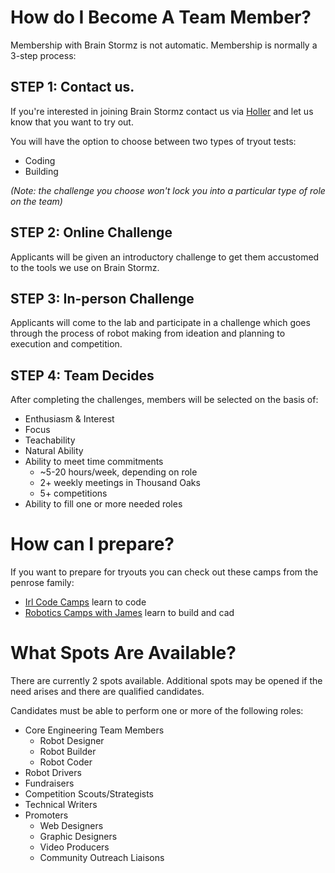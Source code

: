 # How do I Become A Team Member?

Membership with Brain Stormz is not automatic.  Membership is normally a 3-step process:

## STEP 1: Contact us.

If you're interested in joining Brain Stormz contact us via [Holler](https://holler.fyi/s/5bd0f5brainstormz) and let us know that you want to try out.

You will have the option to choose between two types of tryout tests:
- Coding
- Building

*(Note: the challenge you choose won't lock you into a particular type of role on the team)*

## STEP 2: Online Challenge

Applicants will be given an introductory challenge to get them accustomed to the tools we use on Brain Stormz.

## STEP 3: In-person Challenge

Applicants will come to the lab and participate in a challenge which goes through the process of robot making from ideation and planning to execution and competition.

## STEP 4: Team Decides

After completing the challenges, members will be selected on the basis of:

- Enthusiasm & Interest
- Focus
- Teachability
- Natural Ability
- Ability to meet time commitments
    - ~5-20 hours/week, depending on role
    - 2+ weekly meetings in Thousand Oaks
    - 5+ competitions
- Ability to fill one or more needed roles

# How can I prepare?

If you want to prepare for tryouts you can check out these camps from the penrose family:
- [Irl Code Camps](https://penrose.us/irlcodecamps/) learn to code
- [Robotics Camps with James](https://www.holler.fyi/u/jamesroboticscamps) learn to build and cad

# What Spots Are Available?

There are currently 2 spots available. Additional spots may be opened if the need arises and there are qualified candidates.

Candidates must be able to perform one or more of the following roles:

- Core Engineering Team Members
  - Robot Designer
  - Robot Builder
  - Robot Coder
- Robot Drivers
- Fundraisers
- Competition Scouts/Strategists
- Technical Writers
- Promoters
  - Web Designers
  - Graphic Designers
  - Video Producers
  - Community Outreach Liaisons